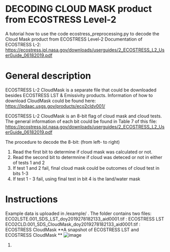 # DECODING CLOUD MASK product from ECOSTRESS Level-2
A tutorial how to use the code ecostress_preprocessing.py to decode the Cloud Mask product from ECOSTRESS Level-2 
Documentation of ECOSTRESS L-2: https://ecostress.jpl.nasa.gov/downloads/userguides/2_ECOSTRESS_L2_UserGuide_06182019.pdf

# General description
ECOSTRESS L-2 CloudMask is a separate file that could be downloaded besides ECOSTRESS LST & Emissivity products. 
Information of how to download CloudMask could be found here: https://lpdaac.usgs.gov/products/eco2cldv001/

ECOSTRESS L-2 CloudMask is an 8-bit flag of cloud mask and cloud tests. The general information of each bit could be found in Table 7 of this file: https://ecostress.jpl.nasa.gov/downloads/userguides/2_ECOSTRESS_L2_UserGuide_06182019.pdf

The procedure to decode the 8-bit: (from left- to right)
1. Read the first bit to determine if cloud mask was calculated or not. 
2. Read the second bit to determnine if cloud was deteced or not in either of tests 1 and 2 
3. If test 1 and 2 fail, final cloud mask could be outcomes of cloud test in bits 1-3
4. If test 1 - 3 fail, using final test in bit 4 is the land/water mask 


# Instructions
Example data is uploaded in /example/ . The folder contains two files: 
ECO2LSTE.001_SDS_LST_doy2019278182133_aid0001.tif : ECOSTRESS LST
ECO2CLD.001_SDS_CloudMask_doy2019278182133_aid0001.tif : ECOSTRESS CloudMask
**A snapshot of ECOSTRESS LST and ECOSTRESS CloudMask **
![image](https://user-images.githubusercontent.com/12726626/117020051-add1c600-acbb-11eb-8c26-56b958329dd9.png)

1. 

